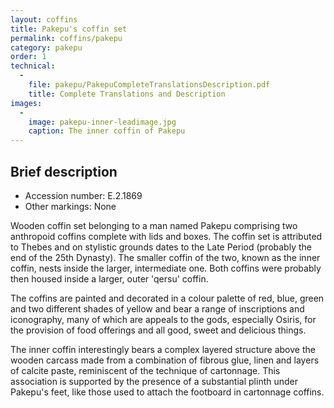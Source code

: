```yaml
---
layout: coffins
title: Pakepu's coffin set
permalink: coffins/pakepu
category: pakepu
order: 1
technical:
  - 
    file: pakepu/PakepuCompleteTranslationsDescription.pdf
    title: Complete Translations and Description
images:
  - 
    image: pakepu-inner-leadimage.jpg
    caption: The inner coffin of Pakepu
---
```


## Brief description

* Accession number: E.2.1869
* Other markings: None

Wooden coffin set belonging to a man named Pakepu comprising two anthropoid coffins complete with lids and boxes. The coffin set is attributed to Thebes and on stylistic grounds dates to the Late Period (probably the end of the 25th Dynasty). The smaller coffin of the two, known as the inner coffin, nests inside the larger, intermediate one. Both coffins were probably then housed inside a larger, outer 'qersu' coffin.

The coffins are painted and decorated in a colour palette of red, blue, green and two different shades of yellow and bear a range of inscriptions and iconography, many of which are appeals to the gods, especially Osiris, for the provision of food offerings and all good, sweet and delicious things.

The inner coffin interestingly bears a complex layered structure above the wooden carcass made from a combination of fibrous glue, linen and layers of calcite paste, reminiscent of the technique of cartonnage. This association is supported by the presence of a substantial plinth under Pakepu's feet, like those used to attach the footboard in cartonnage coffins.
